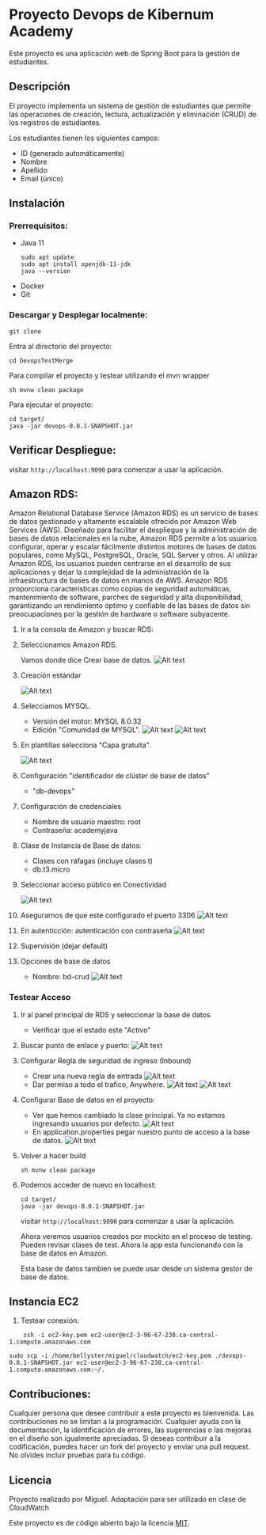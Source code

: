 
# Proyecto Devops de Kibernum Academy

Este proyecto es una aplicación web de Spring Boot para la gestión de estudiantes.

## Descripción

El proyecto implementa un sistema de gestión de estudiantes que permite las operaciones de creación, lectura, actualización y eliminación (CRUD) de los registros de estudiantes. 

Los estudiantes tienen los siguientes campos:

- ID (generado automáticamente)
- Nombre
- Apellido
- Email (único)

## Instalación

### Prerrequisitos: 

- Java 11
    ```console
    sudo apt update
    sudo apt install openjdk-11-jdk
    java --version
    ```
- Docker
- Git


### Descargar y Desplegar localmente:

```console
git clone 
```

Entra al directorio del proyecto:

```console
cd DevopsTestMerge
```

Para compilar el proyecto y testear utilizando el mvn wrapper

```console
sh mvnw clean package
```

Para ejecutar el proyecto:

```console
cd target/
java -jar devops-0.0.1-SNAPSHOT.jar 
```

## Verificar Despliegue: 

visitar `http://localhost:9090` para comenzar a usar la aplicación.


## Amazon RDS: 
Amazon Relational Database Service (Amazon RDS) es un servicio de bases de datos gestionado y altamente escalable ofrecido por Amazon Web Services (AWS). Diseñado para facilitar el despliegue y la administración de bases de datos relacionales en la nube, Amazon RDS permite a los usuarios configurar, operar y escalar fácilmente distintos motores de bases de datos populares, como MySQL, PostgreSQL, Oracle, SQL Server y otros. Al utilizar Amazon RDS, los usuarios pueden centrarse en el desarrollo de sus aplicaciones y dejar la complejidad de la administración de la infraestructura de bases de datos en manos de AWS. Amazon RDS proporciona características como copias de seguridad automáticas, mantenimiento de software, parches de seguridad y alta disponibilidad, garantizando un rendimiento óptimo y confiable de las bases de datos sin preocupaciones por la gestión de hardware o software subyacente.

1. Ir a la consola de Amazon y buscar RDS: 

2. Seleccionamos Amazon RDS. 

   Vamos donde dice Crear base de datos.
![Alt text](../images/1.PNG) 

3. Creación estándar

    ![Alt text](../images/2.PNG)
4. Selecciamos MYSQL. 
   - Versión del motor: MYSQL 8.0.32
   - Edición "Comunidad de MYSQL".
    ![Alt text](../images/3.PNG)
    ![Alt text](../images/5.PNG)
    
5. En plantillas selecciona "Capa gratuita".

    ![Alt text](../images/6.PNG)
6. Configuración "identificador de clúster de base de datos"
    - "db-devops"

7. Configuración de credenciales
    - Nombre de usuario maestro: root 
    - Contraseña: academyjava

8. Clase de Instancia de Base de datos: 
    - Clases con ráfagas (incluye clases t)
    - db.t3.micro

9. Seleccionar acceso público en Conectividad

    ![Alt text](<../images/7 Acceso publico.PNG>)
10. Asegurarnos de que este configurado el puerto 3306
    ![Alt text](<../images/8 puerto.PNG>)
11. En autenticción: autenticación con contraseña
    ![Alt text](../images/9.PNG)
12. Supervisión (dejar default)

13. Opciones de base de datos
    - Nombre: bd-crud
    ![Alt text](<../images/10 bd crud.PNG>)

### Testear Acceso 

1. Ir al panel principal de RDS y seleccionar la base de datos 
    - Verificar que el estado este "Activo"

2. Buscar punto de enlace y puerto: 
    ![Alt text](<../images/11 punto enlace.PNG>)
3. Configurar Regla de seguridad de ingreso (Inbound)
    - Crear una nueva regla de entrada
    ![Alt text](<../images/12 regla de seguridad.PNG>)
    - Dar permiso a todo el trafico, Anywhere. 
    ![Alt text](<../images/13 regla de seguridad.PNG>) 
    ![Alt text](<../images/14 REGla de seguridad.PNG>)

4. Configurar Base de datos en el proyecto: 
    - Ver que hemos cambiado la clase principal. Ya no estamos ingresando usuarios por defecto. 
    ![Alt text](../images/APP.png)
    - En application.properties pegar nuestro punto de acceso a la base de datos. 
    ![Alt text](<../images/16 bd config.PNG>)
5. Volver a hacer build 
    ```console
    sh mvnw clean package
    ```

6. Podemos acceder de nuevo en localhost: 
    ```console
    cd target/
    java -jar devops-0.0.1-SNAPSHOT.jar 
    ```
    visitar `http://localhost:9090` para comenzar a usar la aplicación.

    Ahora veremos usuarios creados por mockito en el proceso de testing. Pueden revisar clases de test. Ahora la app esta funcionando con la base de datos en Amazon. 

    Esta base de datos tambien se puede usar desde un sistema gestor de base de datos. 


## Instancia EC2 

1. Testear conexión: 
```console
    ssh -i ec2-key.pem ec2-user@ec2-3-96-67-238.ca-central-1.compute.amazonaws.com
```

```console
sudo scp -i /home/bellyster/miguel/cloudwatch/ec2-key.pem ./devops-0.0.1-SNAPSHOT.jar ec2-user@ec2-3-96-67-238.ca-central-1.compute.amazonaws.com:~/.
```

## Contribuciones: 

Cualquier persona que desee contribuir a este proyecto es bienvenida. Las contribuciones no se limitan a la programación. Cualquier ayuda con la documentación, la identificación de errores, las sugerencias o las mejoras en el diseño son igualmente apreciadas. Si deseas contribuir a la codificación, puedes hacer un fork del proyecto y enviar una pull request. No olvides incluir pruebas para tu código.


## Licencia

Proyecto realizado por Miguel. 
Adaptación para ser utilizado en clase de CloudWatch

Este proyecto es de código abierto bajo la licencia [MIT](https://opensource.org/licenses/MIT).

